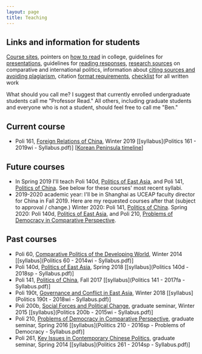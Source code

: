 ```yaml
---
layout: page
title: Teaching
---
```

## Links and information for students

[Course sites](http://canvas.ucsc.edu/), pointers on [how to read](how-to-read.html) in college, guidelines for [presentations](presentations.html), guidelines for [reading responses](reading-responses.html), [research sources](research-sources.html) on comparative and international politics, information about [citing sources and avoiding plagiarism](citing-sources.html), citation [format requirements](http://politics.ucsc.edu/undergraduate/citation.html), [checklist](checklist-for-written-work.html) for all written work

What should you call me? I suggest that currently enrolled undergraduate students call me "Professor Read." All others, including graduate students and everyone who is not a student, should feel free to call me "Ben."

## Current course
+ Poli 161, <u>Foreign Relations of China</u>, Winter 2019 [[syllabus](Politics 161 - 2019wi - Syllabus.pdf)] [[Korean Peninsula timeline](../visualizations/korean_peninsula_timeline.html)]

## Future courses
+ In Spring 2019 I'll teach Poli 140d, <u>Politics of East Asia</u>, and Poli 141, <u>Politics of China</u>. See below for these courses' most recent syllabi.
+ 2019-2020 academic year: I'll be in Shanghai as UCEAP faculty director for China in Fall 2019. Here are my requested courses after that (subject to approval / change.) Winter 2020: Poli 141, <u>Politics of China</u>. Spring 2020: Poli 140d, <u>Politics of East Asia</u>, and Poli 210, <u>Problems of Democracy in Comparative Perspective</u>.

## Past courses
+ Poli 60, <u>Comparative Politics of the Developing World</u>, Winter 2014 [[syllabus](Politics 60 - 2014wi - Syllabus.pdf)]
+ Poli 140d, <u>Politics of East Asia</u>, Spring 2018 [[syllabus](Politics 140d - 2018sp - Syllabus.pdf)]
+ Poli 141, <u>Politics of China</u>, Fall 2017 [[syllabus](Politics 141 - 2017fa - Syllabus.pdf)]
+ Poli 190t, <u>Governance and Conflict in East Asia</u>, Winter 2018 [[syllabus](Politics 190t - 2018wi - Syllabus.pdf)]
+ Poli 200b, <u>Social Forces and Political Change</u>, graduate seminar, Winter 2015 [[syllabus](Politics 200b - 2015wi - Syllabus.pdf)]
+ Poli 210, <u>Problems of Democracy in Comparative Perspective</u>, graduate seminar, Spring 2016 [[syllabus](Politics 210 - 2016sp - Problems of Democracy - Syllabus.pdf)]
+ Poli 261, <u>Key Issues in Contemporary Chinese Politics</u>, graduate seminar, Spring 2014 [[syllabus](Politics 261 - 2014sp - Syllabus.pdf)]
